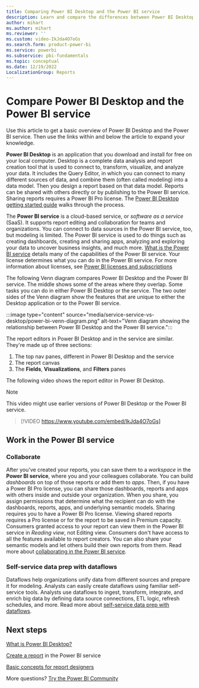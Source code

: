 ```yaml
---
title: Comparing Power BI Desktop and the Power BI service
description: Learn and compare the differences between Power BI Desktop download application and the cloud-based Power BI service.
author: mihart
ms.author: mihart
ms.reviewer: ''
ms.custom: video-IkJda4O7oGs
ms.search.form: product-power-bi
ms.service: powerbi
ms.subservice: pbi-fundamentals
ms.topic: conceptual
ms.date: 12/19/2022
LocalizationGroup: Reports
---
```

# Compare Power BI Desktop and the Power BI service

Use this article to get a basic overview of Power BI Desktop and the Power BI service. Then use the links within and below the article to expand your knowledge.

**Power BI Desktop** is an application that you download and install for free on your local computer. Desktop is a complete data analysis and report creation tool that is used to connect to, transform, visualize, and analyze your data. It includes the Query Editor, in which you can connect to many different sources of data, and combine them (often called modeling) into a data model. Then you design a report based on that data model. Reports can be shared with others directly or by publishing to the Power BI service. Sharing reports requires a Power BI Pro license. The [Power BI Desktop getting started guide](desktop-getting-started.md) walks through the process.

The **Power BI service** is a cloud-based service, or *software as a service* (SaaS). It supports report editing and collaboration for teams and organizations. You can connect to data sources in the Power BI service, too, but modeling is limited. The Power BI service is used to do things such as creating dashboards, creating and sharing apps, analyzing and exploring your data to uncover business insights, and much more. [What is the Power BI service](power-bi-service-overview.md) details many of the capabilities of the Power BI service. Your license determines what you can do in the Power BI service. For more information about licenses, see [Power BI licenses and subscriptions](service-features-license-type.md)

The following Venn diagram compares Power BI Desktop and the Power BI service. The middle shows some of the areas where they overlap. Some tasks you can do in either Power BI Desktop or the service. The two outer sides of the Venn diagram show the features that are unique to either the Desktop application or to the Power BI service.  

:::image type="content" source="media/service-service-vs-desktop/power-bi-venn-diagram.png" alt-text="Venn diagram showing the relationship between Power BI Desktop and the Power BI service.":::

The report editors in Power BI Desktop and in the service are similar. They're made up of three sections:  

1. The top nav panes, different in Power BI Desktop and the service
2. The report canvas
3. The **Fields**, **Visualizations**, and **Filters** panes

The following video shows the report editor in Power BI Desktop.

> [!NOTE]  
> This video might use earlier versions of Power BI Desktop or the Power BI service.

> [!VIDEO https://www.youtube.com/embed/IkJda4O7oGs]

## Work in the Power BI service

### Collaborate

After you've created your reports, you can save them to a *workspace* in the **Power BI service**, where you and your colleagues collaborate. You can build *dashboards* on top of those reports or add them to *apps*. Then, if you have a Power BI Pro license, you can share those dashboards, reports and apps with others inside and outside your organization. When you share, you assign permissions that determine what the recipient can do with the dashboards, reports, apps, and underlying semantic models. Sharing requires you to have a Power BI Pro license. Viewing shared reports requires a Pro license or for the report to be saved in Premium capacity. Consumers granted access to your report can view them in the Power BI service in *Reading view*, not Editing view. Consumers don't have access to all the features available to report creators.  You can also share your semantic models and let others build their own reports from them. Read more about [collaborating in the Power BI service](../collaborate-share/service-new-workspaces.md).

### Self-service data prep with dataflows

Dataflows help organizations unify data from different sources and prepare it for modeling. Analysts can easily create dataflows using familiar self-service tools. Analysts use dataflows to ingest, transform, integrate, and enrich big data by defining data source connections, ETL logic, refresh schedules, and more. Read more about [self-service data prep with dataflows](../transform-model/dataflows/dataflows-introduction-self-service.md).

## Next steps

[What is Power BI Desktop?](desktop-what-is-desktop.md)

[Create a report](../create-reports/service-report-create-new.md) in the Power BI service

[Basic concepts for report designers](service-basic-concepts.md)

More questions? [Try the Power BI Community](https://community.powerbi.com/)
